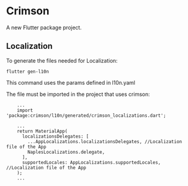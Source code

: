 # Crimson

A new Flutter package project.

## Localization

To generate the files needed for Localization:

````
flutter gen-l10n
````
This command uses the params defined in l10n.yaml

The file must be imported in the project that uses crimson:

````
    ...
    import 'package:crimson/l10n/generated/crimson_localizations.dart';

    ...
    return MaterialApp(
      localizationsDelegates: [
        ...AppLocalizations.localizationsDelegates, //Localization file of the App
        NaplesLocalizations.delegate,
      ],
      supportedLocales: AppLocalizations.supportedLocales, //Localization file of the App
    );
    ...
    
````
